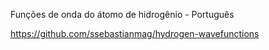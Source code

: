 Funções de onda do átomo de hidrogênio - Português

https://github.com/ssebastianmag/hydrogen-wavefunctions

